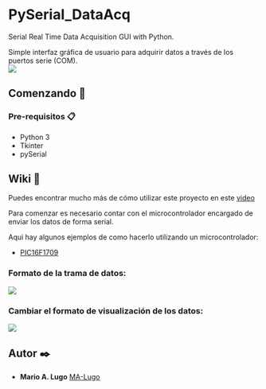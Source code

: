 # PySerial_DataAcq

Serial Real Time Data Acquisition GUI with Python.

Simple interfaz gráfica de usuario para adquirir datos a través de los puertos serie (COM).  
![](https://drive.google.com/uc?export=view&id=1ZMwxa3LgcCWx2dhNmHJYU_r66A-z1OSK)
## Comenzando 🚀

### Pre-requisitos 📋

* Python 3
* Tkinter
* pySerial

## Wiki 📖

Puedes encontrar mucho más de cómo utilizar este proyecto en este [video](https://youtube.com)

Para comenzar es necesario contar con el microcontrolador encargado de enviar
los datos de forma serial.

Aqui hay algunos ejemplos de como hacerlo utilizando un microcontrolador:
* [PIC16F1709](https://github.com/MA-Lugo/PIC16F1709_drivers/blob/main/006DATA_AQC_example.c)

### Formato de la trama de datos:

![](https://drive.google.com/uc?export=view&id=1q3gFOxY2Vs9MegJ6FBB_ZFPeaLjcvTZP)

### Cambiar el formato de visualización de los datos:

![](https://drive.google.com/uc?export=view&id=1CDDFPiHwFWEbkpj6BM4ErS070XPmjb8L)
## Autor ✒️

* **Mario A. Lugo**  [MA-Lugo](https://github.com/MA-Lugo)

